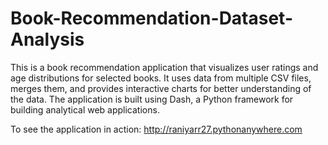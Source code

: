 # Book-Recommendation-Dataset-Analysis
This is a book recommendation application that visualizes user ratings and age distributions for selected books. It uses data from multiple CSV files, merges them, and provides interactive charts for better understanding of the data. The application is built using Dash, a Python framework for building analytical web applications.

To see the application in action:
http://raniyarr27.pythonanywhere.com